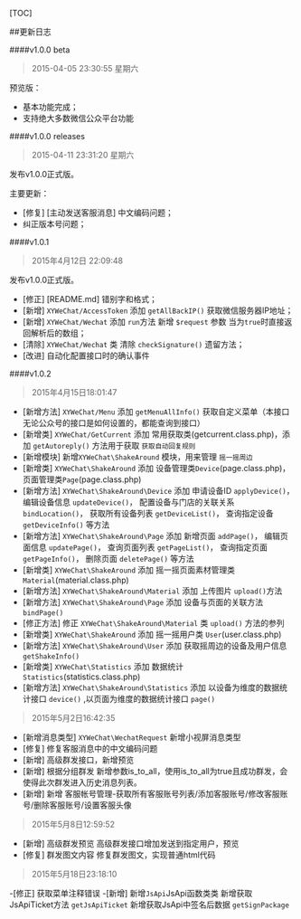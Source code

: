 [TOC]

##更新日志

####v1.0.0 beta
> 2015-04-05 23:30:55 星期六

预览版：
 - 基本功能完成；
 - 支持绝大多数微信公众平台功能

####v1.0.0 releases
> 2015-04-11 23:31:20 星期六

发布v1.0.0正式版。

主要更新：

 - [修复] [主动发送客服消息] 中文编码问题；
 - 纠正版本号问题；

####v1.0.1
>2015年4月12日 22:09:48

发布v1.0.0正式版。

 - [修正] [README.md] 错别字和格式；
 - [新增] `XYWeChat/AccessToken` 添加 `getAllBackIP()` 获取微信服务器IP地址；
 - [新增] `XYWeChat/Wechat` 添加 `run`方法 新增 `$request` 参数 当为`true`时直接返回解析后的数组；
 - [清除] `XYWeChat/Wechat` 类 清除 `checkSignature()` 遗留方法；
 - [改进] 自动化配置接口时的确认事件

####v1.0.2
>2015年4月15日18:01:47

 - [新增方法] `XYWeChat/Menu` 添加 `getMenuAllInfo()` 获取自定义菜单（本接口无论公众号的接口是如何设置的，都能查询到接口）
 - [新增类] `XYWeChat/GetCurrent` 添加 常用获取类(getcurrent.class.php)，添加 `getAutoreply()` 方法用于获取 `获取自动回复规则`
 - [新增模块] 新增`XYWeChat\ShakeAround` 模块，用来管理 `摇一摇周边`
 - [新增类] `XYWeChat\ShakeAround` 添加 设备管理类`Device`(page.class.php)，页面管理类`Page`(page.class.php)
 - [新增方法] `XYWeChat\ShakeAround\Device` 添加 申请设备ID `applyDevice()`， 编辑设备信息 `updateDevice()`， 配置设备与门店的关联关系 `bindLocation()`， 获取所有设备列表 `getDeviceList()`， 查询指定设备 `getDeviceInfo()` 等方法
 - [新增方法] `XYWeChat\ShakeAround\Page` 添加 新增页面 `addPage()`， 编辑页面信息 `updatePage()`， 查询页面列表 `getPageList()`， 查询指定页面 `getPageInfo()`， 删除页面 `deletePage()` 等方法
 - [新增类] `XYWeChat\ShakeAround` 添加 摇一摇页面素材管理类`Material`(material.class.php)
 - [新增方法] `XYWeChat\ShakeAround\Material` 添加 上传图片 `upload()`方法
 - [新增方法] `XYWeChat\ShakeAround\Page` 添加 设备与页面的关联方法 `bindPage()`
 - [修正方法] 修正 `XYWeChat\ShakeAround\Material` 类 `upload()` 方法的参列
 - [新增类] `XYWeChat\ShakeAround` 添加 摇一摇用户类 `User`(user.class.php)
 - [新增方法] `XYWeChat\ShakeAround\User` 添加 获取摇周边的设备及用户信息 `getShakeInfo()`
 - [新增类] `XYWeChat\Statistics` 添加 数据统计 `Statistics`(statistics.class.php)
 - [新增方法] `XYWeChat\ShakeAround\Statistics` 添加 以设备为维度的数据统计接口 `device()` ,以页面为维度的数据统计接口 `page()`

>2015年5月2日16:42:35

 - [新增消息类型] `XYWeChat\WechatRequest` 新增小视屏消息类型
 - [修复] 修复客服消息中的中文编码问题
 - [新增] 高级群发接口，新增预览
 - [新增] 根据分组群发 新增参数is_to_all，使用is_to_all为true且成功群发，会使得此次群发进入历史消息列表。
 - [新增] 新增 客服帐号管理-获取所有客服账号列表/添加客服账号/修改客服账号/删除客服账号/设置客服头像

>2015年5月8日12:59:52

 - [新增] 高级群发预览 高级群发接口增加发送到指定用户，预览
 - [修复] 群发图文内容 修复群发图文，实现普通html代码
 
>2015年5月18日23:18:10

 -[修正] 获取菜单注释错误
 -[新增] 新增`JsApi`JsApi函数类类 新增获取JsApiTicket方法 `getJsApiTicket` 新增获取JsApi中签名后数据 `getSignPackage`